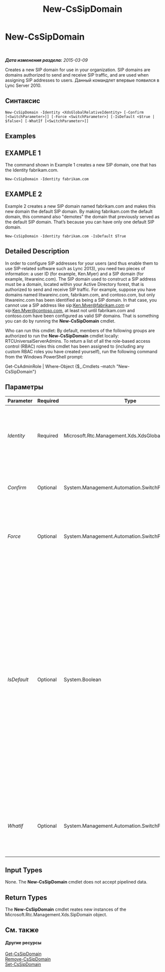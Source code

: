 ﻿---
title: New-CsSipDomain
TOCTitle: New-CsSipDomain
ms:assetid: 385f0f23-397b-4d8d-b9b7-ec942cda4a99
ms:mtpsurl: https://technet.microsoft.com/ru-ru/library/Gg425857(v=OCS.15)
ms:contentKeyID: 49309456
ms.date: 05/19/2016
mtps_version: v=OCS.15
ms.translationtype: HT
---

# New-CsSipDomain

 

_**Дата изменения раздела:** 2015-03-09_

Creates a new SIP domain for use in your organization. SIP domains are domains authorized to send and receive SIP traffic, and are used when assigning SIP addresses to users. Данный командлет впервые появился в Lync Server 2010.

## Синтаксис

    New-CsSipDomain -Identity <XdsGlobalRelativeIdentity> [-Confirm [<SwitchParameter>]] [-Force <SwitchParameter>] [-IsDefault <$true | $false>] [-WhatIf [<SwitchParameter>]]

## Examples

## EXAMPLE 1

The command shown in Example 1 creates a new SIP domain, one that has the Identity fabrikam.com.

    New-CsSipDomain -Identity fabrikam.com

## EXAMPLE 2

Example 2 creates a new SIP domain named fabrikam.com and makes this new domain the default SIP domain. By making fabrikam.com the default domain, this command also "demotes" the domain that previously served as the default SIP domain. That’s because you can have only one default SIP domain.

    New-CsSipDomain -Identity fabrikam.com -IsDefault $True

## Detailed Description

In order to configure SIP addresses for your users (and thus enable them to use SIP-related software such as Lync 2013), you need two pieces of information: a user ID (for example, Ken.Myer) and a SIP domain (for example, litwareinc.com). The SIP domain used to construct a SIP address must be a domain, located within your Active Directory forest, that is authorized to send and receive SIP traffic. For example, suppose you have domains named litwareinc.com, fabrikam.com, and contoso.com, but only litwareinc.com has been identified as being a SIP domain. In that case, you cannot use a SIP address like sip:Ken.Myer@fabrikam.com or sip:Ken.Myer@contoso.com, at least not until fabrikam.com and contoso.com have been configured as valid SIP domains. That is something you can do by running the **New-CsSipDomain** cmdlet.

Who can run this cmdlet: By default, members of the following groups are authorized to run the **New-CsSipDomain** cmdlet locally: RTCUniversalServerAdmins. To return a list of all the role-based access control (RBAC) roles this cmdlet has been assigned to (including any custom RBAC roles you have created yourself), run the following command from the Windows PowerShell prompt:

Get-CsAdminRole | Where-Object {$\_.Cmdlets –match "New-CsSipDomain"}

## Параметры


<table>
<colgroup>
<col style="width: 25%" />
<col style="width: 25%" />
<col style="width: 25%" />
<col style="width: 25%" />
</colgroup>
<thead>
<tr class="header">
<th>Parameter</th>
<th>Required</th>
<th>Type</th>
<th>Description</th>
</tr>
</thead>
<tbody>
<tr class="odd">
<td><p><em>Identity</em></p></td>
<td><p>Required</p></td>
<td><p>Microsoft.Rtc.Management.Xds.XdsGlobalRelativeIdentity</p></td>
<td><p>Fully qualified domain name (FQDN) for the new SIP domain. For example: -Identity fabrikam.com.</p></td>
</tr>
<tr class="even">
<td><p><em>Confirm</em></p></td>
<td><p>Optional</p></td>
<td><p>System.Management.Automation.SwitchParameter</p></td>
<td><p>Запрашивает подтверждение перед выполнением команды.</p></td>
</tr>
<tr class="odd">
<td><p><em>Force</em></p></td>
<td><p>Optional</p></td>
<td><p>System.Management.Automation.SwitchParameter</p></td>
<td><p>Suppresses the display of any non-fatal error message that might occur when running the command.</p></td>
</tr>
<tr class="even">
<td><p><em>IsDefault</em></p></td>
<td><p>Optional</p></td>
<td><p>System.Boolean</p></td>
<td><p>Indicates whether the domain is the default SIP domain, the domain used by Lync Server any time a domain name is not explicitly stated. If set to True, the new domain will also become the new default domain</p>
<p>The default value for IsDefault is False. If you do not want to make the new domain the default domain you can simply leave out the parameter.</p>
<p>If you change the default SIP domain you will need to restart the RTCCAA and RTCCAS services.</p></td>
</tr>
<tr class="odd">
<td><p><em>WhatIf</em></p></td>
<td><p>Optional</p></td>
<td><p>System.Management.Automation.SwitchParameter</p></td>
<td><p>Описывает, что произойдет при выполнении команды без реального выполнения команды.</p></td>
</tr>
</tbody>
</table>


## Input Types

None. The **New-CsSipDomain** cmdlet does not accept pipelined data.

## Return Types

The **New-CsSipDomain** cmdlet reates new instances of the Microsoft.Rtc.Management.Xds.SipDomain object.

## См. также

#### Другие ресурсы

[Get-CsSipDomain](get-cssipdomain.md)  
[Remove-CsSipDomain](remove-cssipdomain.md)  
[Set-CsSipDomain](set-cssipdomain.md)

